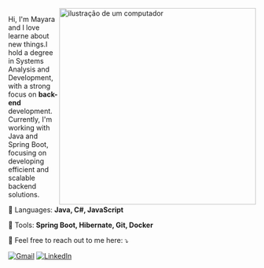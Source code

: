 <img src="https://raw.githubusercontent.com/MicaelliMedeiros/micaellimedeiros/master/image/computer-illustration.png" alt="ilustração de um computador" min-width="400px" max-width="400px" width="400px" align="right">

<p align="left"> 
  Hi, I'm Mayara and I love learne about new things.I hold a degree in Systems Analysis and Development, with a strong focus on <strong>back-end</strong> development.<br>
  Currently, I'm working with Java and Spring Boot, focusing on developing efficient and scalable backend solutions.
</p>

<p align="left">
  🦄 Languages: <strong>Java, C#, JavaScript</strong>
</p>

<p align="left">
  💼 Tools: <strong>Spring Boot, Hibernate, Git, Docker</strong>
</p>

<p align="left">
  💌 Feel free to reach out to me here: ⤵️
</p>

<p align="left">
  <a href="mailto:mayarasampaio.dev@gmail.com" title="Gmail">
  <img src="https://img.shields.io/badge/-Gmail-FF0000?style=flat-square&labelColor=FF0000&logo=gmail&logoColor=white&link=mayarasampaio.dev@gmail.com" alt="Gmail"/></a>
  <a href="https://www.linkedin.com/in/mayara-queiroz-sampaio-11a999236)" title="LinkedIn">
  <img src="https://img.shields.io/badge/-Linkedin-0e76a8?style=flat-square&logo=Linkedin&logoColor=white&link=www.linkedin.com/in/mayara-queiroz-sampaio-11a999236" alt="LinkedIn"/></a>
  
</p>
